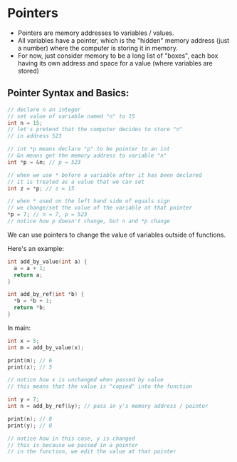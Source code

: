 # Pointers
- Pointers are memory addresses to variables / values.
- All variables have a pointer, which is the "hidden" memory address (just a number) where the computer is storing it in memory.
- For now, just consider memory to be a long list of "boxes", each box having its own address and space for a value (where variables are stored)

## Pointer Syntax and Basics:
```c
// declare n an integer
// set value of variable named "n" to 15
int n = 15;
// let's pretend that the computer decides to store "n"
// in address 523

// int *p means declare "p" to be pointer to an int
// &n means get the memory address to variable "n"
int *p = &n; // p = 523

// when we use * before a variable after it has been declared
// it is treated as a value that we can set
int z = *p; // z = 15

// when * used on the left hand side of equals sign
// we change/set the value of the variable at that pointer
*p = 7; // n = 7, p = 523
// notice how p doesn't change, but n and *p change
```

We can use pointers to change the value of variables outside of functions.

Here's an example:
```c
int add_by_value(int a) {
  a = a + 1;
  return a;
}

int add_by_ref(int *b) {
  *b = *b + 1;
  return *b;
}
```

In main:
```c
int x = 5;
int m = add_by_value(x);

print(m); // 6
print(x); // 5

// notice how x is unchanged when passed by value
// this means that the value is "copied" into the function

int y = 7;
int n = add_by_ref(&y); // pass in y's memory address / pointer

print(n); // 8
print(y); // 8

// notice how in this case, y is changed
// this is because we passed in a pointer
// in the function, we edit the value at that pointer

```
